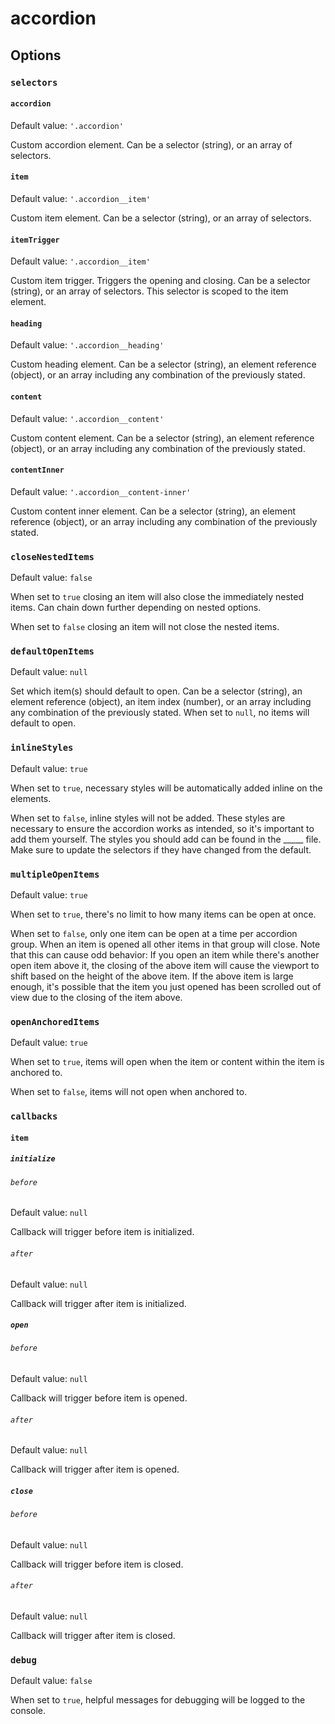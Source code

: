 # accordion
## Options
### `selectors`
#### `accordion`
Default value: `'.accordion'`

Custom accordion element. Can be a selector (string), or an array of selectors.

#### `item`
Default value: `'.accordion__item'`

Custom item element. Can be a selector (string), or an array of selectors.

#### `itemTrigger`
Default value: `'.accordion__item'`

Custom item trigger. Triggers the opening and closing. Can be a selector (string), or an array of selectors. This selector is scoped to the item element.

#### `heading`
Default value: `'.accordion__heading'`

Custom heading element. Can be a selector (string), an element reference (object), or an array including any combination of the previously stated.

#### `content`
Default value: `'.accordion__content'`

Custom content element. Can be a selector (string), an element reference (object), or an array including any combination of the previously stated.

#### `contentInner`
Default value: `'.accordion__content-inner'`

Custom content inner element. Can be a selector (string), an element reference (object), or an array including any combination of the previously stated.

### `closeNestedItems`
Default value: `false`

When set to `true` closing an item will also close the immediately nested items. Can chain down further depending on nested options.

When set to `false` closing an item will not close the nested items.

### `defaultOpenItems`
Default value: `null`

Set which item(s) should default to open. Can be a selector (string), an element reference (object), an item index (number), or an array including any combination of the previously stated. When set to `null`, no items will default to open.

### `inlineStyles`
Default value: `true`

When set to `true`, necessary styles will be automatically added inline on the elements.

When set to `false`, inline styles will not be added. These styles are necessary to ensure the accordion works as intended, so it's important to add them yourself. The styles you should add can be found in the _____ file. Make sure to update the selectors if they have changed from the default.

### `multipleOpenItems`
Default value: `true`

When set to `true`, there's no limit to how many items can be open at once.

When set to `false`, only one item can be open at a time per accordion group. When an item is opened all other items in that group will close. Note that this can cause odd behavior: If you open an item while there's another open item above it, the closing of the above item will cause the viewport to shift based on the height of the above item. If the above item is large enough, it's possible that the item you just opened has been scrolled out of view due to the closing of the item above.

### `openAnchoredItems`
Default value: `true`

When set to `true`, items will open when the item or content within the item is anchored to.

When set to `false`, items will not open when anchored to.

### `callbacks`
#### `item`
##### `initialize`
###### `before`
Default value: `null`

Callback will trigger before item is initialized.

###### `after`
Default value: `null`

Callback will trigger after item is initialized.

##### `open`
###### `before`
Default value: `null`

Callback will trigger before item is opened.

###### `after`
Default value: `null`

Callback will trigger after item is opened.

##### `close`
###### `before`
Default value: `null`

Callback will trigger before item is closed.

###### `after`
Default value: `null`

Callback will trigger after item is closed.

### `debug`
Default value: `false`

When set to `true`, helpful messages for debugging will be logged to the console.
